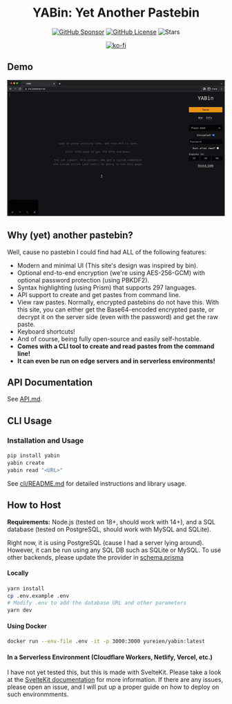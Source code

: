 <h1 align="center">YABin: Yet Another Pastebin</h1>

<p align="center">
  <a href="https://github.com/sponsors/Yureien"><img src="https://img.shields.io/github/sponsors/Yureien?label=Sponsor&logo=GitHub" alt="GitHub Sponsor" /></a>
  <a href="https://github.com/Yureien/YABin/blob/master/LICENSE"><img src="https://img.shields.io/github/license/Yureien/YABin.svg" alt="GitHub License" /></a>
  <img alt="Stars" src="https://img.shields.io/github/stars/Yureien/YABin">
</p>
<p align="center">
 <a href="https://ko-fi.com/A0A21C34E"><img src="https://ko-fi.com/img/githubbutton_sm.svg" alt="ko-fi" /></a>
</p>

## Demo

![Demo Video](demo.webp)

## Why (yet) another pastebin?

Well, cause no pastebin I could find had ALL of the following features:

 - Modern and minimal UI (This site's design was inspired by bin).
 - Optional end-to-end encryption (we're using AES-256-GCM) with optional password protection (using PBKDF2).
 - Syntax highlighting (using Prism) that supports 297 languages.
 - API support to create and get pastes from command line.
 - View raw pastes. Normally, encrypted pastebins do not have this. With this site, you can either get the Base64-encoded encrypted paste, or decrypt it on the server side (even with the password) and get the raw paste.
 - Keyboard shortcuts!
 - And of course, being fully open-source and easily self-hostable.
 - **Comes with a CLI tool to create and read pastes from the command line!**
 - **It can even be run on edge servers and in serverless environments!**

 ## API Documentation

See [API.md](API.md).

## CLI Usage

### Installation and Usage

```bash
pip install yabin
yabin create
yabin read "<URL>"
```

See [cli/README.md](cli/README.md) for detailed instructions and library usage.

## How to Host

**Requirements:** Node.js (tested on 18+, should work with 14+), and a SQL database (tested on PostgreSQL, should work with MySQL and SQLite).

Right now, it is using PostgreSQL (cause I had a server lying around). However, it can be run using any SQL DB such as SQLite or MySQL. To use other backends, please update the provider in [schema.prisma](src/lib/server/prisma/schema.prisma)

#### Locally

```bash
yarn install
cp .env.example .env
# Modify .env to add the database URL and other parameters
yarn dev
```

#### Using Docker

```bash
docker run --env-file .env -it -p 3000:3000 yureien/yabin:latest
```

#### In a Serverless Environment (Cloudflare Workers, Netlify, Vercel, etc.)

I have not yet tested this, but this is made with SvelteKit. Please take a look at the [SvelteKit documentation](https://kit.svelte.dev/docs/adapters) for more information. If there are any issues, please open an issue, and I will put up a proper guide on how to deploy on such environmments.
